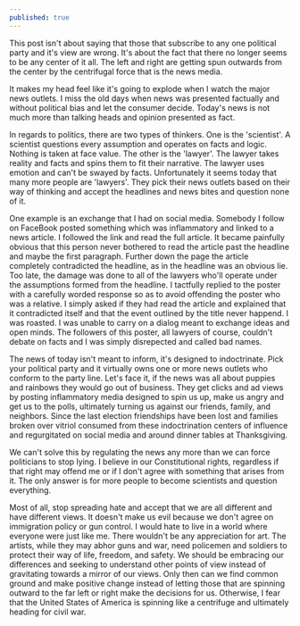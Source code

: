 ```yaml
---
published: true
---
```


This post isn't about saying that those that subscribe to any one political party and it's view are wrong. It's about the fact that there no longer seems to be any center of it all. The left and right are getting spun outwards from the center by the centrifugal force that is the news media.

It makes my head feel like it's going to explode when I watch the major news outlets. I miss the old days when news was presented factually and without political bias and let the consumer decide. Today's news is not much more than talking heads and opinion presented as fact.

In regards to politics, there are two types of thinkers. One is the 'scientist'. A scientist questions every assumption and operates on facts and logic. Nothing is taken at face value. The other is the 'lawyer'. The lawyer takes reality and facts and spins them to fit their narrative. The lawyer uses emotion and can't be swayed by facts. Unfortunately it seems today that many more people are 'lawyers'. They pick their news outlets based on their way of thinking and accept the headlines and news bites and question none of it.

One example is an exchange that I had on social media. Somebody I follow on FaceBook posted something which was inflammatory and linked to a news article. I followed the link and read the full article. It became painfully obvious that this person never bothered to read the article past the headline and maybe the first paragraph. Further down the page the article completely contradicted the headline, as in the headline was an obvious lie. Too late, the damage was done to all of the lawyers who'll operate under the assumptions formed from the headline. I tactfully replied to the poster with a carefully worded response so as to avoid offending the poster who was a relative. I simply asked if they had read the article and explained that it contradicted itself and that the event outlined by the title never happend. I was roasted. I was unable to carry on a dialog meant to exchange ideas and open minds. The followers of this poster, all lawyers of course, couldn't debate on facts and I was simply disrepected and called bad names.

The news of today isn't meant to inform, it's designed to indoctrinate. Pick your political party and it virtually owns one or more news outlets who conform to the party line. Let's face it, if the news was all about puppies and rainbows they would go out of business. They get clicks and ad views by posting inflammatory media designed to spin us up, make us angry and get us to the polls, ultimately turning us against our friends, family, and neighbors. Since the last election friendships have been lost and families broken over vitriol consumed from these indoctrination centers of influence and regurgitated on social media and around dinner tables at Thanksgiving.

We can't solve this by regulating the news any more than we can force politicians to stop lying. I believe in our Constitutional rights, regardless if that right may offend me or if I don't agree with something that arises from it. The only answer is for more people to become scientists and question everything.

Most of all, stop spreading hate and accept that we are all different and have different views. It doesn't make us evil because we don't agree on immigration policy or gun control. I would hate to live in a world where everyone were just like me. There wouldn't be any appreciation for art. The artists, while they may abhor guns and war, need policemen and soldiers to protect their way of life, freedom, and safety. We should be embracing our differences and seeking to understand other points of view instead of gravitating towards a mirror of our views. Only then can we find common ground and make positive change instead of letting those that are spinning outward to the far left or right make the decisions for us. Otherwise, I fear that the United States of America is spinning like a centrifuge and ultimately heading for civil war.
